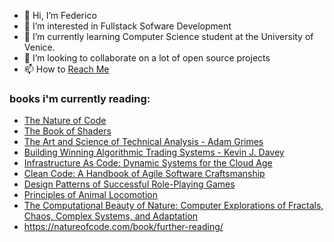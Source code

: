 - 👋 Hi, I’m Federico
- 👀 I’m interested in Fullstack Sofware Development
- 🌱 I’m currently learning Computer Science student at the University of Venice.
- 💞️ I’m looking to collaborate on a lot of open source projects
- 📫 How to [Reach Me](https://www.linkedin.com/in/federico-scaggiante-6900b5233/)
### books i'm currently reading:
- [The Nature of Code](https://natureofcode.com/)
- [The Book of Shaders](https://thebookofshaders.com/?lan=eng)
- [The Art and Science of Technical Analysis - Adam Grimes](https://www.amazon.com/Art-Science-Technical-Analysis-Strategies/dp/1118115120)
- [Building Winning Algorithmic Trading Systems - Kevin J. Davey](https://www.amazon.it/Building-Winning-Algorithmic-Trading-Systems/dp/1118778987)
- [Infrastructure As Code: Dynamic Systems for the Cloud Age](https://www.amazon.it/dp/1098114671/?coliid=IAQA5APU5HL1G&colid=2G7US9UB3V5DC&psc=1&ref_=lv_ov_lig_dp_it)
- [Clean Code: A Handbook of Agile Software Craftsmanship](https://www.amazon.it/Clean-Code-Handbook-Software-Craftsmanship/dp/0132350882)
- [Design Patterns of Successful Role-Playing Games](https://archive.org/details/RPGDesignPatterns91309)
- [Principles of Animal Locomotion](https://www.amazon.it/Principles-Animal-Locomotion-McNeill-Alexander/dp/0691126348)
- [The Computational Beauty of Nature: Computer Explorations of Fractals, Chaos, Complex Systems, and Adaptation](https://www.amazon.it/Computational-Beauty-Nature-Computer-Explorations/dp/0262561271/ref=sr_1_1?adgrpid=54230702284&gclid=Cj0KCQjwxIOXBhCrARIsAL1QFCYELYXMYnR_czIf7Y3CN8D-XCOw04KJ__MjoRC9NusdhzpxLnrKD04aAlSQEALw_wcB&hvadid=255172170385&hvdev=c&hvlocphy=1008964&hvnetw=g&hvqmt=e&hvrand=14340396708480769293&hvtargid=kwd-301484925756&hydadcr=18576_1822574&keywords=the+computational+beauty+of+nature&qid=1658954405&sr=8-1)
- https://natureofcode.com/book/further-reading/

<!---
chicco4/chicco4 is a ✨ special ✨ repository because its `README.md` (this file) appears on your GitHub profile.
You can click the Preview link to take a look at your changes.
--->
